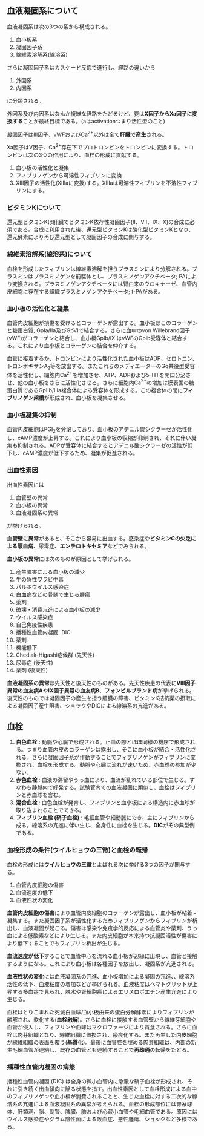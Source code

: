 ## 血液凝固系について
血液凝固系は次の3つの系から構成される。
1. 血小板系
1. 凝固因子系
1. 線維素溶解系(線溶系)

さらに凝固因子系はカスケード反応で進行し、経路の違いから
1. 外因系
1. 内因系

に分類される。

外因系及び内因系は~~なんか複雑な経路をたどるけど~~、要は**X因子からXa因子に変換する**ことが最終目標である。(aはactivationつまり活性型のこと)

凝固因子はIII因子、vWFおよびCa<sup>2+</sup>以外は全て**肝臓で産生**される。

Xa因子はV因子、Ca<sup>2+</sup>存在下でプロトロンビンをトロンビンに変換する。トロンビンは次の3つの作用により、血栓の形成に貢献する。
1. 血小板の活性化と凝集
1. フィブリノゲンから可溶性フィブリンに変換
1. XIII因子の活性化(XIIIaに変換)する。XIIIaは可溶性フィブリンを不溶性フィブリンにする。

### ビタミンKについて
還元型ビタミンKは肝臓でビタミンK依存性凝固因子(II、VII、IX、X)の合成に必須である。合成に利用された後、還元型ビタミンKは酸化型ビタミンKとなり、還元酵素により再び還元型として凝固因子の合成に関与する。

### 線維素溶解系(線溶系)について
血栓を形成したフィブリンは線維素溶解を担うプラスミンにより分解される。プラスミンはプラスミノゲンを前駆体とし、プラスミノゲンアクチベータ; PAにより変換される。プラスミノゲンアクチベータには腎由来のウロキナーゼ、血管内皮細胞に存在する組織プラスミノゲンアクチベータ; t-PAがある。

### 血小板の活性化と凝集
血管内皮細胞が損傷を受けるとコラーゲンが露出する。血小板はこのコラーゲンと糖蛋白質; GpIa/IIa及びGpVIで結合する。さらに血中のvon Willebrand因子(vWF)がコラーゲンと結合し、血小板GpIb/IX はvWFのGpIb受容体と結合する。これにより血小板とコラーゲンの結合を仲介する。

血管に接着するか、トロンビンにより活性化された血小板はADP、セロトニン、トロンボキサンA<sub>2</sub>等を放出する。またこれらのメディエーターのGq共役型受容体を活性化し、細胞内Ca<sup>2+</sup>を増加させ、ATP、ADPおよび5-HTを開口分泌させ、他の血小板をさらに活性化させる。さらに細胞内Ca<sup>2+</sup>の増加は膜表面の糖蛋白質であるGpIIb/IIIa複合体による受容体を形成する。この複合体の間に**フィブリノゲン架橋**が形成され、血小板を凝集させる。

### 血小板凝集の抑制
血管内皮細胞はPGI<sub>2</sub>を分泌しており、血小板のアデニル酸シクラーゼが活性化し、cAMP濃度が上昇する。これにより血小板の収縮が抑制され、それに伴い凝集も抑制される。ADPが受容体に結合するとアデニル酸シクラーゼの活性が低下し、cAMP濃度が低下するため、凝集が促進される。

### 出血性素因
出血性素因には

1. 血管壁の異常
1. 血小板の異常
1. 血液凝固系の異常

が挙げられる。

**血管壁に異常**があると、そこから容易に出血する。感染症や**ビタミンCの欠乏による壊血病**、尿毒症、**エンテロトキセミア**などでみられる。

**血小板の異常**には次のものが原因として挙げられる。

1. 産生障害による血小板の減少
 1. 牛の急性ワラビ中毒
 1. パルボウイルス感染症
 1. 白血病などの骨髄で生じる腫瘍
 1. 薬剤
1. 破壊・消費亢進による血小板の減少
 1. ウイルス感染症
 1. 自己免疫性疾患
 1. 播種性血管内凝固; DIC
 1. 薬剤
1. 機能低下
 1. Chediak-Higashi症候群 (先天性)
 1. 尿毒症 (後天性)
 1. 薬剤 (後天性)

**血液凝固系の異常**は先天性と後天性のものがある。先天性疾患の代表に**VIII因子異常の血友病A**や**IX因子異常の血友病B**、**フォンビルブランド病**が挙げられる。後天性のものでは凝固因子の産生を担う肝臓の障害、ビタミンK拮抗薬の摂取による凝固因子産生阻害、ショックやDICによる線溶系の亢進がある。

## 血栓
1. **白色血栓** : 動脈や心臓で形成される。止血の際とほぼ同様の機序で形成される。つまり血管内皮のコラーゲンは露出し、そこに血小板が結合・活性化される。さらに凝固因子系が作動することでフィブリノゲンがフィブリンに変換され、血栓を形成する。動脈や心臓は流れが速いため、赤血球の参加が少ない。
1. **赤色血栓** : 血液の滞留やうっ血により、血流が乱れている部位で生じる。すなわち静脈内で好発する。試験管内での血液凝固に類似し、血栓はフィブリンと赤血球を含む。
1. **混合血栓** : 白色血栓が発育し、フィブリンと血小板による構造内に赤血球が取り込まれることでできる。
1. **フィブリン血栓 (硝子血栓)** : 毛細血管や細動脈にでき、主にフィブリンから成る。線溶系の亢進に伴い生じ、全身性に血栓を生じる。**DIC**がその典型例である。

### 血栓形成の条件(ウイルヒョウの三徴)と血栓の転帰
血栓の形成には**ウイルヒョウの三徴**とよばれる次に挙げる3つの因子が関与する。
1. 血管内皮細胞の傷害
1. 血流速度の低下
1. 血液性状の変化

**血管内皮細胞の傷害**により血管内皮細胞のコラーゲンが露出し、血小板が粘着・凝集する。また凝固因子系が活性化するためフィブリノゲンからフィブリンが析出し、血液凝固が起こる。傷害は感染や免疫学的反応による血管炎や薬剤、うっ血による低酸素などにより生じる。また内皮細胞が本来持つ抗凝固活性が傷害により低下することでもフィブリン析出が生じる。

**血流速度が低下**することで血管中心を流れる血小板が辺縁に出現し、血管と接触するようになる。これにより血小板は各種因子を放出し、凝固系が亢進される。

**血液性状の変化**には血液凝固系の亢進、血小板増加による凝固の亢進、、線溶系活性の低下、血液粘度の増加などが挙げられる。血液粘度はヘマトクリットが上昇する多血症で見られ、脱水や腎細胞癌によるエリスロポエチン産生亢進により生じる。

血栓はとりこまれた死滅白血球/血小板由来の蛋白分解酵素によりフィブリンが融解され、軟化する(**血栓融解**)。さらに血栓に接触する血管壁から線維芽細胞や血管が侵入し、フィブリンや血球はマクロファージにより貪食される。さらに血栓は肉芽組織となり、線維組織に置換され、瘢痕化する。また再生した内皮細胞が線維組織の表面を覆う(**基質化**)。最後に血管腔を埋める肉芽組織は、内部の新生毛細血管が連絡し、既存の血管とも連続することで**再疎通**の転帰をたどる。

### 播種性血管内凝固の病態
播種性血管内凝固 (DIC) は全身の微小血管内に急激な硝子血栓が形成され、それに引き続く出血傾向に陥る状態を指す。出血性素因として血栓形成による血中のフィブリノゲンや血小板が消費されることと、生じた血栓に対する二次的な線溶系の亢進による血液凝固系の異常が考えられる。血栓の形成部位には腎糸球体、肝類洞、脳、副腎、脾臓、肺および心蔵小血管や毛細血管である。原因にはウイルス感染症やグラム陰性菌による敗血症、悪性腫瘍、ショックなど多様である。


